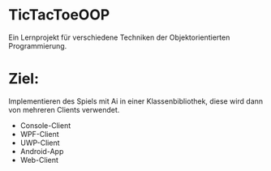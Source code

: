 # TicTacToeOOP

Ein Lernprojekt für verschiedene Techniken der Objektorientierten Programmierung. 

# Ziel: 
Implementieren des Spiels mit Ai in einer Klassenbibliothek, diese wird dann von mehreren Clients verwendet. 

* Console-Client
* WPF-Client
* UWP-Client
* Android-App 
* Web-Client
